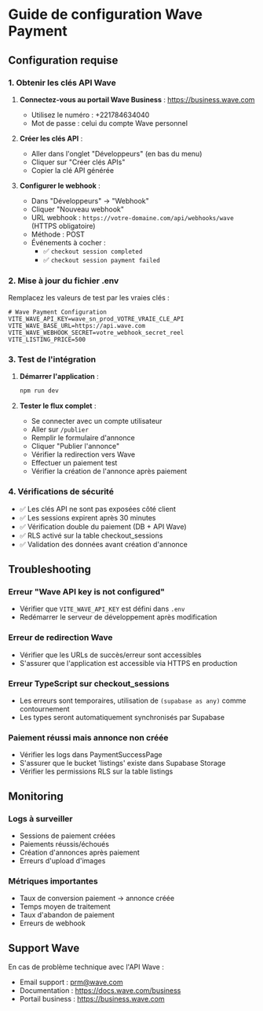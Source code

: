 # Guide de configuration Wave Payment

## Configuration requise

### 1. Obtenir les clés API Wave

1. **Connectez-vous au portail Wave Business** : https://business.wave.com
   - Utilisez le numéro : +221784634040
   - Mot de passe : celui du compte Wave personnel

2. **Créer les clés API** :
   - Aller dans l'onglet "Développeurs" (en bas du menu)
   - Cliquer sur "Créer clés APIs"
   - Copier la clé API générée

3. **Configurer le webhook** :
   - Dans "Développeurs" → "Webhook"
   - Cliquer "Nouveau webhook"
   - URL webhook : `https://votre-domaine.com/api/webhooks/wave` (HTTPS obligatoire)
   - Méthode : POST
   - Événements à cocher :
     - ✅ `checkout session completed`
     - ✅ `checkout session payment failed`

### 2. Mise à jour du fichier .env

Remplacez les valeurs de test par les vraies clés :

```env
# Wave Payment Configuration
VITE_WAVE_API_KEY=wave_sn_prod_VOTRE_VRAIE_CLE_API
VITE_WAVE_BASE_URL=https://api.wave.com
VITE_WAVE_WEBHOOK_SECRET=votre_webhook_secret_reel
VITE_LISTING_PRICE=500
```

### 3. Test de l'intégration

1. **Démarrer l'application** :
   ```bash
   npm run dev
   ```

2. **Tester le flux complet** :
   - Se connecter avec un compte utilisateur
   - Aller sur `/publier`
   - Remplir le formulaire d'annonce
   - Cliquer "Publier l'annonce"
   - Vérifier la redirection vers Wave
   - Effectuer un paiement test
   - Vérifier la création de l'annonce après paiement

### 4. Vérifications de sécurité

- ✅ Les clés API ne sont pas exposées côté client
- ✅ Les sessions expirent après 30 minutes
- ✅ Vérification double du paiement (DB + API Wave)
- ✅ RLS activé sur la table checkout_sessions
- ✅ Validation des données avant création d'annonce

## Troubleshooting

### Erreur "Wave API key is not configured"
- Vérifier que `VITE_WAVE_API_KEY` est défini dans `.env`
- Redémarrer le serveur de développement après modification

### Erreur de redirection Wave
- Vérifier que les URLs de succès/erreur sont accessibles
- S'assurer que l'application est accessible via HTTPS en production

### Erreur TypeScript sur checkout_sessions
- Les erreurs sont temporaires, utilisation de `(supabase as any)` comme contournement
- Les types seront automatiquement synchronisés par Supabase

### Paiement réussi mais annonce non créée
- Vérifier les logs dans PaymentSuccessPage
- S'assurer que le bucket 'listings' existe dans Supabase Storage
- Vérifier les permissions RLS sur la table listings

## Monitoring

### Logs à surveiller
- Sessions de paiement créées
- Paiements réussis/échoués  
- Création d'annonces après paiement
- Erreurs d'upload d'images

### Métriques importantes
- Taux de conversion paiement → annonce créée
- Temps moyen de traitement
- Taux d'abandon de paiement
- Erreurs de webhook

## Support Wave

En cas de problème technique avec l'API Wave :
- Email support : prm@wave.com
- Documentation : https://docs.wave.com/business
- Portail business : https://business.wave.com
